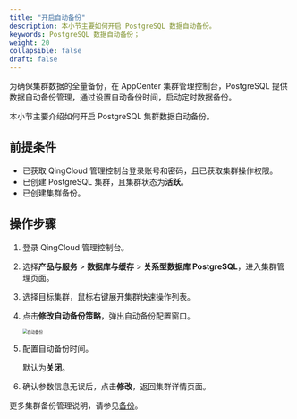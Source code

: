 ```yaml
---
title: "开启自动备份"
description: 本小节主要如何开启 PostgreSQL 数据自动备份。 
keywords: PostgreSQL 数据自动备份；
weight: 20
collapsible: false
draft: false
---
```




为确保集群数据的全量备份，在 AppCenter 集群管理控制台，PostgreSQL 提供数据自动备份管理，通过设置自动备份时间，启动定时数据备份。

本小节主要介绍如何开启 PostgreSQL 集群数据自动备份。

## 前提条件

- 已获取 QingCloud 管理控制台登录账号和密码，且已获取集群操作权限。
- 已创建 PostgreSQL 集群，且集群状态为**活跃**。
- 已创建集群备份。

## 操作步骤

1. 登录 QingCloud 管理控制台。
2. 选择**产品与服务** > **数据库与缓存** > **关系型数据库 PostgreSQL**，进入集群管理页面。
3. 选择目标集群，鼠标右键展开集群快速操作列表。
4. 点击**修改自动备份策略**，弹出自动备份配置窗口。

   <img src="../../../_images/backup_auto.png" alt="自动备份" style="zoom:50%;" />
   
5. 配置自动备份时间。

   默认为**关闭**。

6. 确认参数信息无误后，点击**修改**，返回集群详情页面。

更多集群备份管理说明，请参见[备份](../../../../../storage/backup/)。
